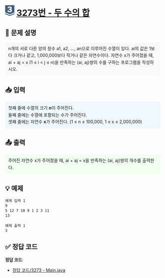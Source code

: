 # <img src="https://github.com/GUBBIB/BaekJoonCode/blob/main/Tier_Img/Silver-3.svg" alt="티어그림" width="30px" height="35px"> [3273번 - 두 수의 합](https://www.acmicpc.net/problem/3273)

<h2>📝 문제 설명</h2>
<div style="background-color: #f9f9f9; padding: 10px; border-radius: 5px; line-height: 1.6;">
n개의 서로 다른 양의 정수 a1, a2, ..., an으로 이루어진 수열이 있다. ai의 값은 1보다 크거나 같고, 1,000,000보다 작거나 같은 자연수이다. 자연수 x가 주어졌을 때, ai + aj = x (1 ≤ i < j ≤ n)을 만족하는 (ai, aj)쌍의 수를 구하는 프로그램을 작성하시오.
</div>

<h2>📥 입력</h2>
<div style="background-color: #f0f8ff; padding: 10px; border-radius: 5px; line-height: 1.6;">
첫째 줄에 수열의 크기 <strong>n</strong>이 주어진다. <br>
둘째 줄에는 수열에 포함되는 수가 주어진다. <br>
셋째 줄에는 자연수 <strong>x</strong>가 주어진다. (1 ≤ n ≤ 100,000, 1 ≤ x ≤ 2,000,000)
</div>

<h2>📤 출력</h2>
<div style="background-color: #f0fff0; padding: 10px; border-radius: 5px; line-height: 1.6;">
주어진 자연수 x가 주어졌을 때, ai + aj = x을 만족하는 (ai, aj)쌍의 개수를 출력한다.
</div>

<h2>💡 예제</h2>

```plaintext
예제 입력 1
9
5 12 7 10 9 1 2 3 11
13

예제 출력 1
3
```

## ✅ 정답 코드
**정답 코드**:
- [정답 코드/3273 - Main.java](https://github.com/GUBBIB/BaekJoonCode/tree/main/3273%EB%B2%88%20-%20%EB%91%90%20%EC%88%98%EC%9D%98%20%ED%95%A9/%EC%A0%95%EB%8B%B5%20%EC%BD%94%EB%93%9C)
